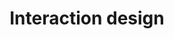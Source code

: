 ---
layout: collection
title: "Interaction design"
description: "Interaction design at the NHSBSA"
tags: design
order: 2
collection_tag: interaction-design
pagination:
  data: collections.interaction-design
  size: 50
  alias: articles
---